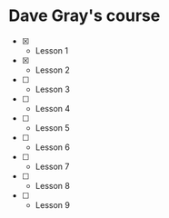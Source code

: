 # Dave Gray's course

- [x] - Lesson 1
- [x] - Lesson 2
- [ ] - Lesson 3
- [ ] - Lesson 4
- [ ] - Lesson 5
- [ ] - Lesson 6
- [ ] - Lesson 7
- [ ] - Lesson 8
- [ ] - Lesson 9
